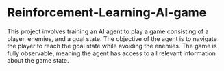 # Reinforcement-Learning-AI-game
This project involves training an AI agent to play a game consisting of a player, enemies, and a goal state. The objective of the agent is to navigate the player to reach the goal state while avoiding the enemies. The game is fully observable, meaning the agent has access to all relevant information about the game state.
